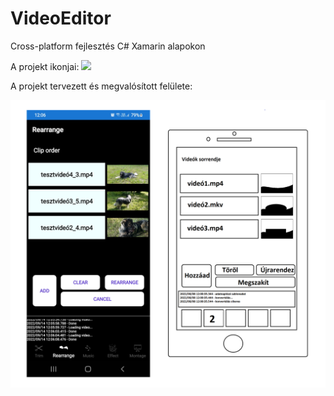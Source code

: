 # VideoEditor
﻿Cross-platform fejlesztés C# Xamarin alapokon

A projekt ikonjai:
![](images/a&#32;három&#32;ikon.png)

A projekt tervezett és megvalósított felülete:

![](https://github.com/kaszasat/VideoEditor/blob/a691ed9fefb769f32747824891e62999e7b28b3f/images/tervezett%20fel%C3%BCletek%20%C3%A9s%20egy%20megval%C3%B3s%C3%ADtott%20fel%C3%BClet%203.png)
